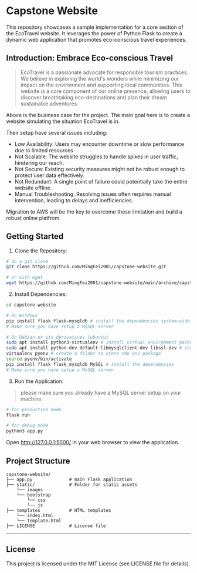 # Capstone Website
This repository showcases a sample implementation for a core section of the EcoTravel website. It leverages the power of Python Flask to create a dynamic web application that promotes eco-conscious travel experiences.

## Introduction: Embrace Eco-conscious Travel
> EcoTravel is a passionate advocate for responsible tourism practices. We believe in exploring the world's wonders while minimizing our impact on the environment and supporting local communities. This website is a core component of our online presence, allowing users to discover breathtaking eco-destinations and plan their dream sustainable adventures.

Above is the business case for the project. The main goal here is to create a website simulating the situation EcoTravel is in.

Their setup have several issues including:
- Low Availability: Users may encounter downtime or slow performance due to limited resources
- Not Scalable: The website struggles to handle spikes in user traffic, hindering our reach.
- Not Secure: Existing security measures might not be robust enough to protect user data effectively.
- Not Redundant: A single point of failure could potentially take the entire website offline.
- Manual Troubleshooting: Resolving issues often requires manual intervention, leading to delays and inefficiencies.

Migration to AWS will be the key to overcome these limitation and build a robust online platfrom.

## Getting Started

1. Clone the Repository:
```bash
# do a git clone
git clone https://github.com/MingFei2001/capstone-website.git

# or with wget
wget https://github.com/MingFei2001/capstone-website/main/archive/capstone-website.zip
```

2. Install Dependencies:
```bash
cd capstone-website

# On Windows
pip install flask flask-mysqldb # install the dependencies system-wide
# Make sure you have setup a MySQL server

# On Debian or its derivatives (ubuntu)
sudo apt install python3-virtualenv # install virtual environment package
sudo apt install python-dev default-libmysqlclient-dev libssl-dev # install build dependencies
virtualenv pyenv # create a folder to store the env package
source pyenv/bin/activate
pip install flask flask_mysqldb MySQL # install the dependencies
# Make sure you have setup a MySQL server
```

3. Run the Application:
> please make sure you already have a MySQL server setup on your machine

```bash
# for production mode
flask run

# for debug mode
python3 app.py
```

Open http://127.0.0.1:5000/ in your web browser to view the application.

## Project Structure

```
capstone-website/
├── app.py              # main Flask application
├── static/             # Folder for static assets
    └── images
    └── bootstrap
        └── css
        └── js
├── templates           # HTML templates
    └── index.html
    └── template.html
├── LICENSE             # License file
```

---

## License
This project is licensed under the MIT License (see LICENSE file for details).
